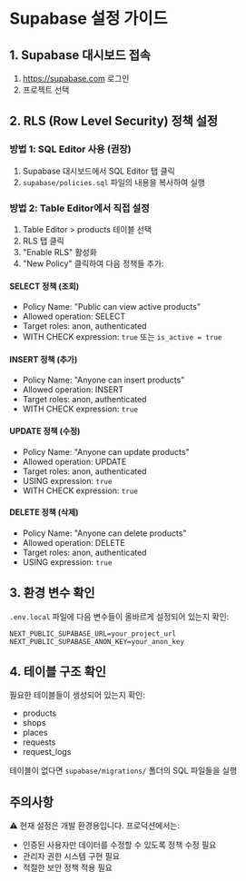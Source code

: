 # Supabase 설정 가이드

## 1. Supabase 대시보드 접속
1. https://supabase.com 로그인
2. 프로젝트 선택

## 2. RLS (Row Level Security) 정책 설정

### 방법 1: SQL Editor 사용 (권장)
1. Supabase 대시보드에서 SQL Editor 탭 클릭
2. `supabase/policies.sql` 파일의 내용을 복사하여 실행

### 방법 2: Table Editor에서 직접 설정
1. Table Editor > products 테이블 선택
2. RLS 탭 클릭
3. "Enable RLS" 활성화
4. "New Policy" 클릭하여 다음 정책들 추가:

#### SELECT 정책 (조회)
- Policy Name: "Public can view active products"
- Allowed operation: SELECT
- Target roles: anon, authenticated
- WITH CHECK expression: `true` 또는 `is_active = true`

#### INSERT 정책 (추가)
- Policy Name: "Anyone can insert products"
- Allowed operation: INSERT
- Target roles: anon, authenticated  
- WITH CHECK expression: `true`

#### UPDATE 정책 (수정)
- Policy Name: "Anyone can update products"
- Allowed operation: UPDATE
- Target roles: anon, authenticated
- USING expression: `true`
- WITH CHECK expression: `true`

#### DELETE 정책 (삭제)
- Policy Name: "Anyone can delete products"
- Allowed operation: DELETE
- Target roles: anon, authenticated
- USING expression: `true`

## 3. 환경 변수 확인
`.env.local` 파일에 다음 변수들이 올바르게 설정되어 있는지 확인:

```
NEXT_PUBLIC_SUPABASE_URL=your_project_url
NEXT_PUBLIC_SUPABASE_ANON_KEY=your_anon_key
```

## 4. 테이블 구조 확인
필요한 테이블들이 생성되어 있는지 확인:
- products
- shops
- places
- requests
- request_logs

테이블이 없다면 `supabase/migrations/` 폴더의 SQL 파일들을 실행

## 주의사항
⚠️ 현재 설정은 개발 환경용입니다. 프로덕션에서는:
- 인증된 사용자만 데이터를 수정할 수 있도록 정책 수정 필요
- 관리자 권한 시스템 구현 필요
- 적절한 보안 정책 적용 필요